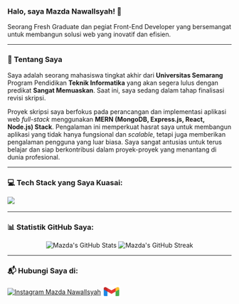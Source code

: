 ### Halo, saya Mazda Nawallsyah! 👋

Seorang Fresh Graduate dan pegiat Front-End Developer yang bersemangat untuk membangun solusi web yang inovatif dan efisien.

---

### 🌱 Tentang Saya

Saya adalah seorang mahasiswa tingkat akhir dari **Universitas Semarang** Program Pendidikan **Teknik Informatika** yang akan segera lulus dengan predikat **Sangat Memuaskan**. Saat ini, saya sedang dalam tahap finalisasi revisi skripsi.

Proyek skripsi saya berfokus pada perancangan dan implementasi aplikasi web *full-stack* menggunakan **MERN (MongoDB, Express.js, React, Node.js) Stack**. Pengalaman ini memperkuat hasrat saya untuk membangun aplikasi yang tidak hanya fungsional dan *scalable*, tetapi juga memberikan pengalaman pengguna yang luar biasa. Saya sangat antusias untuk terus belajar dan siap berkontribusi dalam proyek-proyek yang menantang di dunia profesional.

---

### 💻 Tech Stack yang Saya Kuasai:
<p align="left">
  <a href="https://skillicons.dev">
    <img src="https://skillicons.dev/icons?i=html,css,js,react,bootstrap,nodejs,express,mongodb,git,vscode,npm," />
  </a>
</p>

---

### 📊 Statistik GitHub Saya:

<p align="center">
  <img src="https://github-readme-stats.vercel.app/api?username=mazdanwllsyh&show_icons=true&theme=dracula&rank_icon=github&count_private=true" alt="Mazda's GitHub Stats" />
  <img src="https://github-readme-streak-stats.herokuapp.com/?user=mazdanwllsyh&theme=dracula" alt="Mazda's GitHub Streak" />
</p>

---

### 📬 Hubungi Saya di:

<p align="left">
  <!-- <a href="#" target="_blank"><img align="center" src="https://raw.githubusercontent.com/rahuldkjain/github-profile-readme-generator/master/src/images/icons/Social/linked-in-alt.svg" alt="LinkedIn Mazda Nawallsyah" height="30" width="40" /></a> -->
  <a href="https://www.instagram.com/mazda.nwllsyah_/" target="_blank"><img align="center" src="https://raw.githubusercontent.com/rahuldkjain/github-profile-readme-generator/master/src/images/icons/Social/instagram.svg" alt="Instagram Mazda Nawallsyah" height="30" width="40" /></a>
  <a href="mailto:mazdanawallsyahoddygolafe@gmail.com" target="_blank"><img align="center" src="https://raw.githubusercontent.com/rahuldkjain/github-profile-readme-generator/master/src/images/icons/Social/gmail.svg" alt="Email Mazda Nawallsyah" height="30" width="40" /></a>
</p>
